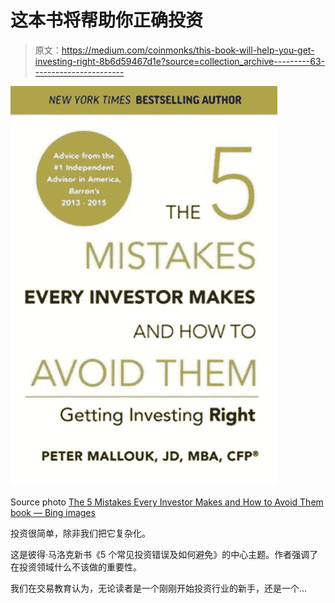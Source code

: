 # 这本书将帮助你正确投资

> 原文：<https://medium.com/coinmonks/this-book-will-help-you-get-investing-right-8b6d59467d1e?source=collection_archive---------63----------------------->

![](img/74c8e7323d87759c738ad9d031f201ef.png)

Source photo [The 5 Mistakes Every Investor Makes and How to Avoid Them book — Bing images](https://www.bing.com/images/search?view=detailV2&ccid=1qLmOpKN&id=FB4D716C9DDC00D36E14CB3AD8679D84E04E5B49&thid=OIP.1qLmOpKNCDLmXqL4G9Sz_AAAAA&mediaurl=https%3a%2f%2fi.ebayimg.com%2fimages%2fg%2fFokAAOSwnwpfQJPW%2fs-l640.jpg&cdnurl=https%3a%2f%2fth.bing.com%2fth%2fid%2fR.d6a2e63a928d0832e65ea2f81bd4b3fc%3frik%3dSVtO4ISdZ9g6yw%26pid%3dImgRaw%26r%3d0&exph=640&expw=427&q=The+5+Mistakes+Every+Investor+Makes+and+How+to+Avoid+Them+book&simid=608022293975162953&FORM=IRPRST&ck=E710EE661033D042D129A318D2184E53&selectedIndex=0&ajaxhist=0&ajaxserp=0)

投资很简单，除非我们把它复杂化。

这是彼得·马洛克新书《5 个常见投资错误及如何避免》的中心主题。作者强调了在投资领域什么不该做的重要性。

我们在交易教育认为，无论读者是一个刚刚开始投资行业的新手，还是一个…